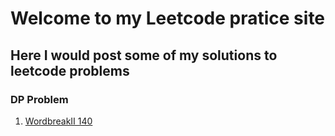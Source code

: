 # Welcome to my Leetcode pratice site
## Here I would post some of my solutions to leetcode problems

### DP Problem
1. [WordbreakII 140](https://linyuqing97.github.io/Leetcode/WordBreak)
